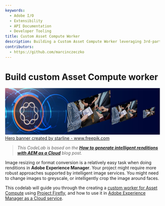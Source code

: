 ```yaml
---
keywords:
  - Adobe I/O
  - Extensibility
  - API Documentation
  - Developer Tooling
title: Custom Asset Compute Worker
description: Building a Custom Asset Compute Worker leveraging 3rd-party services to generate intelligent renditions in AEM.
contributors: 
  - https://github.com/marcinczeczko 
---
```


# Build custom Asset Compute worker

![front-banner](assets/hero-banner.jpg)
<a href="https://www.freepik.com/vectors/banner">Hero banner created by starline - www.freepik.com</a>

> *This CodeLab is based on the [**How to generate intelligent renditions with AEM as a Cloud**][original-post] blog post.*

Image resizing or format conversion is a relatively easy task when doing renditions in **Adobe Experience Manager**. 
Your project might require more robust approaches supported by intelligent image services. You might need to change 
images to greyscale, or intelligently crop the image around faces. 

This codelab will guide you through the creating a [custom worker for Asset Compute][asset-compute-extensions] using [Project Firefly][firefly-home], and how to use it in [Adobe Experience Manager as a Cloud service][aem-cloud].
  
[original-post]: https://tech.cognifide.com/blog/2020/how-to-generate-intelligent-renditions-aem-cloud/
[firefly-home]: https://github.com/AdobeDocs/project-firefly
[asset-compute-extensions]: https://docs.adobe.com/content/help/en/asset-compute/using/extend/understand-extensibility.html
[aem-cloud]: https://docs.adobe.com/content/help/en/experience-manager-cloud-service/landing/home.html